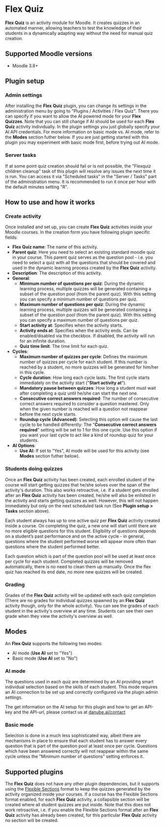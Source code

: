 # Flex Quiz

**Flex Quiz** is an activity module for Moodle. It creates quizzes in an automated manner, allowing teachers to test the knowledge of their students in a dynamically adapting way without the need for manual quiz creation.

## Supported Moodle versions

* Moodle 3.8+

## Plugin setup

### Admin settings

After installing the **Flex Quiz** plugin, you can change its settings in the administration menu by going to "Plugins / Activities / Flex Quiz". There you can specify if you want to allow the AI powered mode for your **Flex Quizzes**. Note that you can still change if AI should be used for each **Flex Quiz** activity individually. In the plugin settings you just globally specify your AI API credentials. For more information on basic mode vs. AI mode, refer to the **Modes** section futher below. If you are just getting started with this plugin you may experiment with basic mode first, before trying out AI mode.

### Server tasks

If at some point quiz creation should fail or is not possible, the "Flexquiz children cleanup" task of this plugin will resolve any issues the next time it is run. You can access it via "Scheduled tasks" in the "Server / Tasks" part of the administration menu. It is recommended to run it once per hour with the default minutes setting "R".

## How to use and how it works

### Create activity

Once installed and set up, you can create **Flex Quiz** activities inside your Moodle courses. In the creation form you have following plugin specific fields:

* **Flex Quiz name**: The name of this activity.
* **Parent quiz**: Here you need to select an existing standard moodle quiz in your course. This parent quiz serves as the question pool - i.e. you need to select a quiz with all the questions that should be covered and used in the dynamic learning process created by the **Flex Quiz** activity.
* **Description**: The description of this activity.
* **General**:
  * **Minimum number of questions per quiz**: During the dynamic learning process, multiple quizzes will be generated containing a subset of the question pool (from the parent quiz). With this setting you can specify a minimum number of questions per quiz.
  * **Maximum number of questions per quiz**: During the dynamic learning process, multiple quizzes will be generated containing a subset of the question pool (from the parent quiz). With this setting you can specify a maximum number of questions per quiz.
  * **Start activity at**: Specifies when the activity starts.
  * **Activity ends at**: Specifies when the activity ends. Can be enabled/disabled via the checkbox. If disabled, the activity will run for an infinite duration.
  * **Quiz time limit**: The time limit for each quiz.
* **Cycles**:
  * **Maximum number of quizzes per cycle**: Defines the maximum number of quizzes per cycle for each student. If this number is reached by a student, no more quizzes will be generated for him/her in this cycle.
  * **Cycle duration**: How long each cycle lasts. The first cycle starts immediately on the activity start ("**Start activity at**").
  * **Mandatory pause between quizzes**: How long a student must wait after completing a quiz until he/she can start the next one.
  * **Consecutive correct answers required**: The number of consecutive correct answers required to consider a question mastered. Only when the given number is reached will a question not reappear before the next cycle starts.
  * **Roundup cycle (Advanced)**: Selecting this option will cause the last cycle to be handled differently: The "**Consecutive correct answers required**" setting will be set to 1 for this one cycle. Use this option if you want your last cycle to act like a kind of roundup quiz for your students.
* **AI Options**:
  * **Use AI**: If set to "Yes", AI mode will be used for this activity (see **Modes** section futher below).

### Students doing quizzes

Once an **Flex Quiz** activity has been created, each enrolled student of the course will start getting quizzes that he/she solves over the span of the activity's duration. This also works retroactive, i.e. if a student gets enrolled after an **Flex Quiz** activity has been created, he/she will also be enlisted in the activity and starts getting quizzes as well. However, this will not happen immediately but only on the next scheduled task run (See **Plugin setup > Tasks** section above).

Each student always has up to one active quiz per **Flex Quiz** activity created inside a course. On completing the quiz, a new one will start until there are no more eligible questions for this student. Eligibility of questions depends on a student’s past performance and on the active cycle - in general, questions where the student performed worse will appear more often than questions where the student performed better.

Each question which is part of the question pool will be used at least once per cycle for each student. Completed quizzes will be removed automatically, there is no need to clean them up manually. Once the flex quiz has reached its end date, no more new quizzes will be created.

### Grading

Grades of the **Flex Quiz** activity will be updated with each quiz completion (There are no grades for individual quizzes spawned by an **Flex Quiz** activity though, only for the whole activity). You can see the grades of each student in the activity's overview at any time. Students can see their own grade when they view the activity's overview as well.

## Modes

An **Flex Quiz** supports the following two modes:
* AI mode (**Use AI** set to "Yes")
* Basic mode (**Use AI** set to "No")

### AI mode

The questions used in each quiz are determined by an AI providing smart individual selection based on the skills of each student. This mode requires an AI connection to be set up and correctly configured via the plugin admin settings.

The get information on the AI setup for this plugin and how to get an API-key and the API-url, please contact us at [danube.ai/contact](https://danube.ai/contact)

### Basic mode

Selection is done in a much less sophisticated way, albeit there are mechanisms in place to ensure that each student has to answer every question that is part of the question pool at least once per cycle. Questions which have been answered correctly will not reappear within the same cycle unless the "Minimum number of questions" setting enforces it.

## Supported plugins

The **Flex Quiz** does not have any other plugin dependencies, but it supports using the [Flexible Sections](https://moodle.org/plugins/format_flexsections) format to keep the quizzes generated by the activity organized inside your courses. If a course has the Flexible Sections format enabled, for each **Flex Quiz** activity, a collapsible section will be created where all student quizzes are put inside. Note that this does not work retroactive, i.e. if you enable the Flexible Sections format after an **Flex Quiz** activity has already been created, for this particular **Flex Quiz** activity no section will be created.
